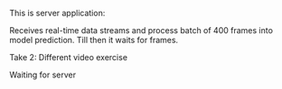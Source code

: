This is server application:

Receives real-time data streams and process batch of 400 frames into model prediction. Till then it waits for frames.

Take 2: Different video exercise

Waiting for server

